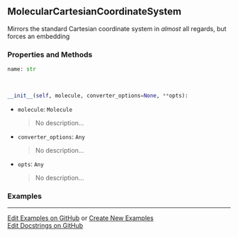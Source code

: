 ## <a id="Psience.Molecools.CoordinateSystems.MolecularCartesianCoordinateSystem">MolecularCartesianCoordinateSystem</a>
Mirrors the standard Cartesian coordinate system in _almost_ all regards, but forces an embedding

### Properties and Methods
```python
name: str
```
<a id="Psience.Molecools.CoordinateSystems.MolecularCartesianCoordinateSystem.__init__">&nbsp;</a>
```python
__init__(self, molecule, converter_options=None, **opts): 
```

- `molecule`: `Molecule`
    >No description...
- `converter_options`: `Any`
    >No description...
- `opts`: `Any`
    >No description...

### Examples


___

[Edit Examples on GitHub](https://github.com/McCoyGroup/References/edit/gh-pages/Documentation/examples/Psience/Molecools/CoordinateSystems/MolecularCartesianCoordinateSystem.md) or 
[Create New Examples](https://github.com/McCoyGroup/References/new/gh-pages/?filename=Documentation/examples/Psience/Molecools/CoordinateSystems/MolecularCartesianCoordinateSystem.md) <br/>
[Edit Docstrings on GitHub](https://github.com/McCoyGroup/Psience/edit/master/Molecools/CoordinateSystems.py?message=Update%20Docs)